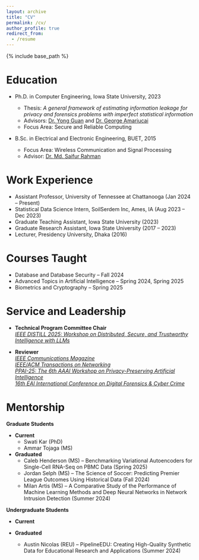 ```yaml
---
layout: archive
title: "CV"
permalink: /cv/
author_profile: true
redirect_from:
  - /resume
---
```


{% include base_path %}

Education
======
* Ph.D. in Computer Engineering, Iowa State University, 2023  
  * Thesis: *A general framework of estimating information leakage for privacy and forensics problems with imperfect statistical information*  
  * Advisors: [Dr. Yong Guan](https://home.engineering.iastate.edu/~guan/) and [Dr. George Amariucai](https://traianamariucai.wixsite.com/amariucai)  
  * Focus Area: Secure and Reliable Computing  

* B.Sc. in Electrical and Electronic Engineering, BUET, 2015  
  * Focus Area: Wireless Communication and Signal Processing  
  * Advisor: [Dr. Md. Saifur Rahman](https://eee.buet.ac.bd/people/faculty/dmsr)  

Work Experience
======
* Assistant Professor, University of Tennessee at Chattanooga (Jan 2024 – Present)  
* Statistical Data Science Intern, SoilSerdem Inc, Ames, IA (Aug 2023 – Dec 2023)  
* Graduate Teaching Assistant, Iowa State University (2023)  
* Graduate Research Assistant, Iowa State University (2017 – 2023)  
* Lecturer, Presidency University, Dhaka (2016)  

Courses Taught
======
* Database and Database Security – Fall 2024  
* Advanced Topics in Artificial Intelligence – Spring 2024, Spring 2025  
* Biometrics and Cryptography – Spring 2025  

Service and Leadership
======
- **Technical Program Committee Chair**  
  *[IEEE DISTILL 2025: Workshop on Distributed, Secure, and Trustworthy Intelligence with LLMs](https://ieeedistill.github.io/)*

- **Reviewer**  
  *[IEEE Communications Magazine](https://ieeexplore.ieee.org/xpl/RecentIssue.jsp?punumber=35)*  
  *[IEEE/ACM Transactions on Networking](https://ieeexplore.ieee.org/xpl/RecentIssue.jsp?punumber=90)*  
  *[PPAI-25: The 6th AAAI Workshop on Privacy-Preserving Artificial Intelligence](https://ppai-workshop.github.io/)*  
  *[16th EAI International Conference on Digital Forensics & Cyber Crime](https://icdf2c.eai-conferences.org/2025/)* 

Mentorship
======
**Graduate Students**
* **Current**
  * Swati Kar (PhD) 
  * Ammar Tojaga (MS)
* **Graduated**
  * Caleb Henderson (MS) – Benchmarking Variational Autoencoders for Single-Cell RNA-Seq on PBMC Data (Spring 2025)
  * Jordan Selph (MS) – The Science of Soccer: Predicting Premier League Outcomes Using Historical Data (Fall 2024)
  * Milan Artis (MS) – A Comparative Study of the Performance of Machine Learning Methods and Deep Neural Networks in Network Intrusion Detection (Summer 2024)  

**Undergraduate Students**
* **Current**
 
* **Graduated**
  * Austin Nicolas (REU) – PipelineEDU: Creating High-Quality Synthetic Data for Educational Research and Applications (Summer 2024)
